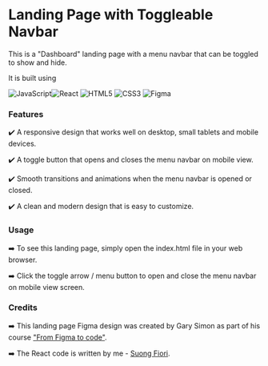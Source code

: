 
<h1>Landing Page with Toggleable Navbar</h1>

This is a "Dashboard" landing page with a menu navbar that can be toggled to show and hide. <br>

It is built using <br>

 ![JavaScript](https://img.shields.io/badge/javascript-%23323330.svg?style=for-the-badge&logo=javascript&logoColor=%23F7DF1E)![React](https://img.shields.io/badge/react-%2320232a.svg?style=for-the-badge&logo=react&logoColor=%2361DAFB) ![HTML5](https://img.shields.io/badge/html5-%23E34F26.svg?style=for-the-badge&logo=html5&logoColor=white) ![CSS3](https://img.shields.io/badge/css3-%231572B6.svg?style=for-the-badge&logo=css3&logoColor=white) ![Figma](https://img.shields.io/badge/figma-%23F24E1E.svg?style=for-the-badge&logo=figma&logoColor=white)
 <br>

### Features
:heavy_check_mark: A responsive design that works well on desktop, small tablets and mobile devices.

:heavy_check_mark: A toggle button that opens and closes the menu navbar on mobile view.

:heavy_check_mark: Smooth transitions and animations when the menu navbar is opened or closed.

:heavy_check_mark: A clean and modern design that is easy to customize.

### Usage
:arrow_right: To see this landing page, simply open the index.html file in your web browser. 

:arrow_right: Click the toggle arrow / menu button to open and close the menu navbar on mobile view screen.

### Credits
:arrow_right: This landing page Figma design was created by Gary Simon as part of his course ["From Figma to code"](https://scrimba.com/learn/figmatocode).

:arrow_right: The React code is written by me - [Suong Fiori](https://github.com/suongfiori).
